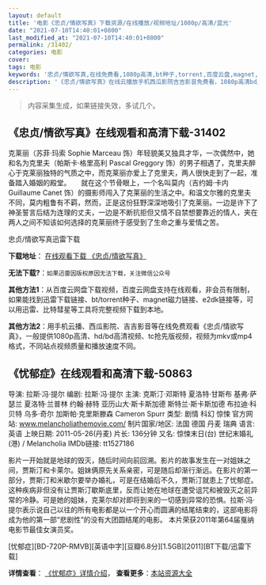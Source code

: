 ```yaml
---
layout: default
title: '电影《忠贞/情欲写真》下载资源/在线播放/视频地址/1080p/高清/蓝光'
date: "2021-07-10T14:40:01+0800"
last_modified_at: "2021-07-10T14:40:01+0800"
permalink: /31402/
categories: 电影
cover:
tags: 电影
keywords: '忠贞/情欲写真,在线免费看,1080p高清,bt种子,torrent,百度云盘,magnet,磁力链,迅雷下载资源'
description: '《忠贞/情欲写真》在线云播放手机西瓜影院吉吉影音免费看，1080p高清bd/hd未删减完整版和tc抢先枪版，mkv/mp4格式，附带bt/torrent种子、magnet/磁力链、百度云盘、网盘资源迅雷下载链接'
---
```


>内容采集生成，如果链接失效，多试几个。


## 《忠贞/情欲写真》在线观看和高清下载-31402

克莱丽（苏菲·玛索 Sophie Marceau 饰）年轻貌美又独具才华，一次偶然中，她和名为克里夫（帕斯卡·格里高利 Pascal Greggory 饰）的男子相遇了，克里夫醉心于克莱丽独特的气质之中，而克莱丽亦爱上了克里夫，两人很快走到了一起，准备踏入婚姻的殿堂。　　就在这个节骨眼上，一个名叫莫内（吉约姆·卡内 Guillaume Canet 饰）的摄影师闯入了克莱丽的生活之中。和温文尔雅的克里夫不同，莫内粗鲁有不羁，然而，正是这份狂野深深地吸引了克莱丽。一边是许下了神圣誓言后结为连理的丈夫，一边是不断抗拒但又情不自禁想要靠近的情人，夹在两人之间不知该如何选择的克莱丽终于感受到了生命之重与爱情之苦。


忠贞/情欲写真迅雷下载

**下载地址**： [在线观看下载 《忠贞/情欲写真》](https://www.993dy.com//vod-detail-id-17360.html) 


**无法下载?**：`如果迅雷因版权原因无法下载，关注微信公众号 `

**其他方法1**：从百度云网盘下载视频，百度云网盘支持在线观看，非会员有限制，如果能找到迅雷下载链接、bt/torrent种子、magnet磁力链接、e2dk链接等，可以用迅雷、比特彗星等工具将完整视频下载到本地。

**其他方法2**：用手机云播、西瓜影院、吉吉影音等在线免费观看《忠贞/情欲写真》，一般提供1080p高清、hd/bd高清视频、tc抢先版视频，视频为mkv或mp4格式，不同站点视频质量和播放速度不同。


## 《忧郁症》在线观看和高清下载-50863

导演: 拉斯·冯·提尔 编剧: 拉斯·冯·提尔 主演: 克斯汀·邓斯特 夏洛特·甘斯布 基弗·萨瑟兰 夏洛特·兰普林 约翰·赫特 亚历山大·斯卡斯加德 斯特兰·斯卡斯加德 布拉迪·科贝特 乌多·奇尔 加斯帕·克里斯滕森 Cameron Spurr 类型: 剧情 科幻 惊悚 官方网站: www.melancholiathemovie.com/ 制片国家/地区: 法国 德国 丹麦 瑞典 语言: 英语 上映日期: 2011-05-26(丹麦) 片长: 136分钟 又名: 惊悚末日(台) 世纪末婚礼(港) / Melancholia IMDb链接: tt1527186

影片一开始就是地球的毁灭，随后时间向前回溯。影片的故事发生在一对姐妹之间，贾斯汀和卡莱尔。姐妹俩原先关系亲密，可是随后却渐行渐远。在影片的第一部分，贾斯汀和米歇尔要举办婚礼，可是在结婚后不久，贾斯汀就患上了忧郁症。这种疾病非但没有让贾斯汀歇斯底里，反而让她在地球在遭受诅咒和被毁灭之前异常的冷静。可是她的姐妹，克莱尔却对即将到来的一切感到异常的恐惧。拉斯·冯·提尔表示说自己以往的所有电影都是以一个开心而圆满的结尾结束的，这部电影将成为他的第一部“悲剧性”的没有大团圆结尾的电影。 本片荣获2011年第64届戛纳电影节最佳女演员奖。


[忧郁症][BD-720P-RMVB][英语中字][豆瓣6.8分][1.5GB][2011][BT下载/迅雷下载]

**详情查看**： [《忧郁症》详情介绍](/movie/50863/)， **查看更多**：[本站资源大全](/movie/t/all/)

